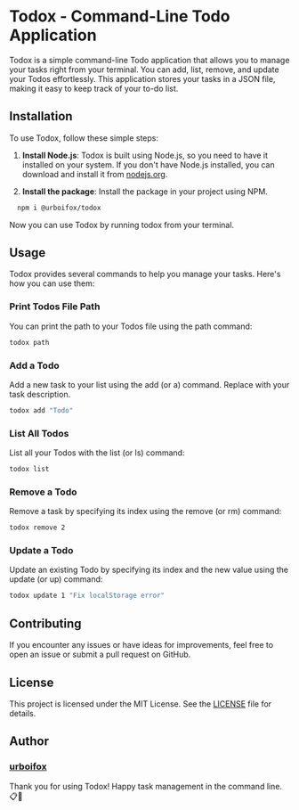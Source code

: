 # Todox - Command-Line Todo Application

Todox is a simple command-line Todo application that allows you to manage your tasks right from your terminal. You can add, list, remove, and update your Todos effortlessly. This application stores your tasks in a JSON file, making it easy to keep track of your to-do list.

## Installation

To use Todox, follow these simple steps:

1. **Install Node.js**: Todox is built using Node.js, so you need to have it installed on your system. If you don't have Node.js installed, you can download and install it from [nodejs.org](https://nodejs.org/).

2. **Install the package**: Install the package in your project using NPM.

```bash
  npm i @urboifox/todox
```

Now you can use Todox by running todox from your terminal.

## Usage

Todox provides several commands to help you manage your tasks. Here's how you can use them:

### Print Todos File Path

You can print the path to your Todos file using the path command:

```bash
todox path
```

### Add a Todo

Add a new task to your list using the add (or a) command. Replace <Todo> with your task description.

```bash
todox add "Todo"
```

### List All Todos

List all your Todos with the list (or ls) command:

```bash
todox list
```

### Remove a Todo

Remove a task by specifying its index using the remove (or rm) command:

```bash
todox remove 2
```

### Update a Todo

Update an existing Todo by specifying its index and the new value using the update (or up) command:

```bash
todox update 1 "Fix localStorage error"
```

## Contributing

If you encounter any issues or have ideas for improvements, feel free to open an issue or submit a pull request on GitHub.

## License

This project is licensed under the MIT License. See the [LICENSE](https://github.com/urboifox/todox/blob/master/LICENCE) file for details.

## Author

### [urboifox](https://urboifox.vercel.app/)

Thank you for using Todox! Happy task management in the command line. 📋🚀
